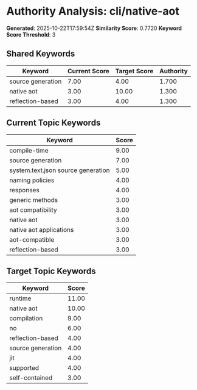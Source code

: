 # Authority Analysis: cli/native-aot

**Generated**: 2025-10-22T17:59:54Z
**Similarity Score**: 0.7720
**Keyword Score Threshold**: 3

## Shared Keywords

| Keyword | Current Score | Target Score | Authority |
|---------|---------------|--------------|-----------|
| source generation | 7.00 | 4.00 | 1.700 |
| native aot | 3.00 | 10.00 | 1.300 |
| reflection-based | 3.00 | 4.00 | 1.300 |

## Current Topic Keywords

| Keyword | Score |
|---------|-------|
| compile-time | 9.00 |
| source generation | 7.00 |
| system.text.json source generation | 5.00 |
| naming policies | 4.00 |
| responses | 4.00 |
| generic methods | 3.00 |
| aot compatibility | 3.00 |
| native aot | 3.00 |
| native aot applications | 3.00 |
| aot-compatible | 3.00 |
| reflection-based | 3.00 |

## Target Topic Keywords

| Keyword | Score |
|---------|-------|
| runtime | 11.00 |
| native aot | 10.00 |
| compilation | 9.00 |
| no | 6.00 |
| reflection-based | 4.00 |
| source generation | 4.00 |
| jit | 4.00 |
| supported | 4.00 |
| self-contained | 3.00 |

